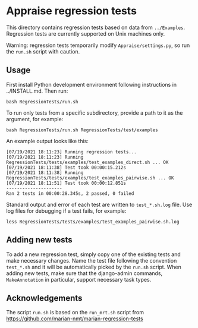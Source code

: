 # Appraise regression tests

This directory contains regression tests based on data from `../Examples`.
Regression tests are currently supported on Unix machines only.

Warning: regression tests temporarily modify `Appraise/settings.py`, so run the
`run.sh` script with caution.


## Usage

First install Python development environment following instructions in ../INSTALL.md.
Then run:

    bash RegressionTests/run.sh

To run only tests from a specific subdirectory, provide a path to it as the
argument, for example:

    bash RegressionTests/run.sh RegressionTests/test/examples

An example output looks like this:

    [07/19/2021 18:11:23] Running regression tests...
    [07/19/2021 18:11:23] Running RegressionTests/tests/examples/test_examples_direct.sh ... OK
    [07/19/2021 18:11:38] Test took 00:00:15.212s
    [07/19/2021 18:11:38] Running RegressionTests/tests/examples/test_examples_pairwise.sh ... OK
    [07/19/2021 18:11:51] Test took 00:00:12.851s
    ---------------------
    Ran 2 tests in 00:00:28.345s, 2 passed, 0 failed

Standard output and error of each test are written to `test_*.sh.log` file. Use
log files for debugging if a test fails, for example:

    less RegressionTests/tests/examples/test_examples_pairwise.sh.log


## Adding new tests

To add a new regression test, simply copy one of the existing tests and make
necessary changes. Name the test file following the convention `test_*.sh` and
it will be automatically picked by the `run.sh` script. When adding new tests,
make sure that the django-admin commands, `MakeAnnotation` in particular,
support necessary task types.


## Acknowledgements

The script `run.sh` is based on the `run_mrt.sh` script from
https://github.com/marian-nmt/marian-regression-tests
